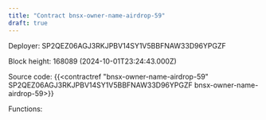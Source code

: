 ```yaml
---
title: "Contract bnsx-owner-name-airdrop-59"
draft: true
---
```

Deployer: SP2QEZ06AGJ3RKJPBV14SY1V5BBFNAW33D96YPGZF


 



Block height: 168089 (2024-10-01T23:24:43.000Z)

Source code: {{<contractref "bnsx-owner-name-airdrop-59" SP2QEZ06AGJ3RKJPBV14SY1V5BBFNAW33D96YPGZF bnsx-owner-name-airdrop-59>}}

Functions:


